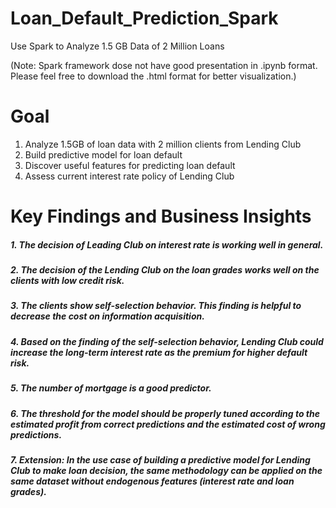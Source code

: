 # Loan_Default_Prediction_Spark
Use Spark to Analyze 1.5 GB Data of 2 Million Loans

(Note: Spark framework dose not have good presentation in .ipynb format. Please feel free to download the .html format for better visualization.)

# Goal
1. Analyze 1.5GB of loan data with 2 million clients from Lending Club
2. Build predictive model for loan default
3. Discover useful features for predicting loan default
4. Assess current interest rate policy of Lending Club

# Key Findings and Business Insights
##### 1. The decision of Leading Club on interest rate is working well in general.
##### 2. The decision of the Lending Club on the loan grades works well on the clients with low credit risk.
##### 3. The clients show self-selection behavior. This finding is helpful to decrease the cost on information acquisition.
##### 4. Based on the finding of the self-selection behavior, Lending Club could increase the long-term interest rate as the premium for higher default risk.
##### 5. The number of mortgage is a good predictor.
##### 6. The threshold for the model should be properly tuned according to the estimated profit from correct predictions and the estimated cost of wrong predictions.
##### 7. Extension: In the use case of building a predictive model for Lending Club to make loan decision, the same methodology can be applied on the same dataset without endogenous features (interest rate and loan grades).
